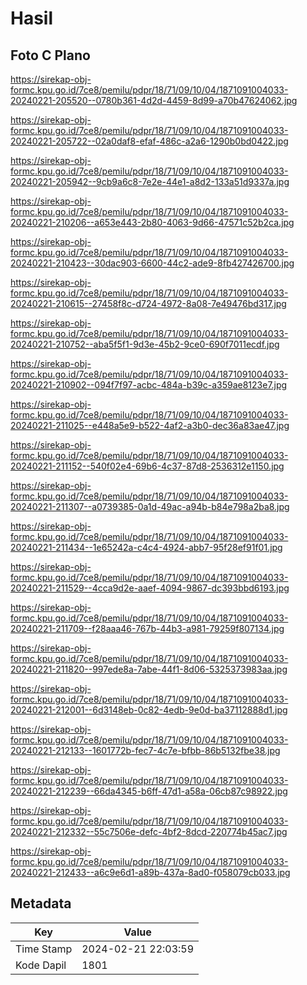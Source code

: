 # Hasil

## Foto C Plano

https://sirekap-obj-formc.kpu.go.id/7ce8/pemilu/pdpr/18/71/09/10/04/1871091004033-20240221-205520--0780b361-4d2d-4459-8d99-a70b47624062.jpg

https://sirekap-obj-formc.kpu.go.id/7ce8/pemilu/pdpr/18/71/09/10/04/1871091004033-20240221-205722--02a0daf8-efaf-486c-a2a6-1290b0bd0422.jpg

https://sirekap-obj-formc.kpu.go.id/7ce8/pemilu/pdpr/18/71/09/10/04/1871091004033-20240221-205942--9cb9a6c8-7e2e-44e1-a8d2-133a51d9337a.jpg

https://sirekap-obj-formc.kpu.go.id/7ce8/pemilu/pdpr/18/71/09/10/04/1871091004033-20240221-210206--a653e443-2b80-4063-9d66-47571c52b2ca.jpg

https://sirekap-obj-formc.kpu.go.id/7ce8/pemilu/pdpr/18/71/09/10/04/1871091004033-20240221-210423--30dac903-6600-44c2-ade9-8fb427426700.jpg

https://sirekap-obj-formc.kpu.go.id/7ce8/pemilu/pdpr/18/71/09/10/04/1871091004033-20240221-210615--27458f8c-d724-4972-8a08-7e49476bd317.jpg

https://sirekap-obj-formc.kpu.go.id/7ce8/pemilu/pdpr/18/71/09/10/04/1871091004033-20240221-210752--aba5f5f1-9d3e-45b2-9ce0-690f7011ecdf.jpg

https://sirekap-obj-formc.kpu.go.id/7ce8/pemilu/pdpr/18/71/09/10/04/1871091004033-20240221-210902--094f7f97-acbc-484a-b39c-a359ae8123e7.jpg

https://sirekap-obj-formc.kpu.go.id/7ce8/pemilu/pdpr/18/71/09/10/04/1871091004033-20240221-211025--e448a5e9-b522-4af2-a3b0-dec36a83ae47.jpg

https://sirekap-obj-formc.kpu.go.id/7ce8/pemilu/pdpr/18/71/09/10/04/1871091004033-20240221-211152--540f02e4-69b6-4c37-87d8-2536312e1150.jpg

https://sirekap-obj-formc.kpu.go.id/7ce8/pemilu/pdpr/18/71/09/10/04/1871091004033-20240221-211307--a0739385-0a1d-49ac-a94b-b84e798a2ba8.jpg

https://sirekap-obj-formc.kpu.go.id/7ce8/pemilu/pdpr/18/71/09/10/04/1871091004033-20240221-211434--1e65242a-c4c4-4924-abb7-95f28ef91f01.jpg

https://sirekap-obj-formc.kpu.go.id/7ce8/pemilu/pdpr/18/71/09/10/04/1871091004033-20240221-211529--4cca9d2e-aaef-4094-9867-dc393bbd6193.jpg

https://sirekap-obj-formc.kpu.go.id/7ce8/pemilu/pdpr/18/71/09/10/04/1871091004033-20240221-211709--f28aaa46-767b-44b3-a981-79259f807134.jpg

https://sirekap-obj-formc.kpu.go.id/7ce8/pemilu/pdpr/18/71/09/10/04/1871091004033-20240221-211820--997ede8a-7abe-44f1-8d06-5325373983aa.jpg

https://sirekap-obj-formc.kpu.go.id/7ce8/pemilu/pdpr/18/71/09/10/04/1871091004033-20240221-212001--6d3148eb-0c82-4edb-9e0d-ba37112888d1.jpg

https://sirekap-obj-formc.kpu.go.id/7ce8/pemilu/pdpr/18/71/09/10/04/1871091004033-20240221-212133--1601772b-fec7-4c7e-bfbb-86b5132fbe38.jpg

https://sirekap-obj-formc.kpu.go.id/7ce8/pemilu/pdpr/18/71/09/10/04/1871091004033-20240221-212239--66da4345-b6ff-47d1-a58a-06cb87c98922.jpg

https://sirekap-obj-formc.kpu.go.id/7ce8/pemilu/pdpr/18/71/09/10/04/1871091004033-20240221-212332--55c7506e-defc-4bf2-8dcd-220774b45ac7.jpg

https://sirekap-obj-formc.kpu.go.id/7ce8/pemilu/pdpr/18/71/09/10/04/1871091004033-20240221-212433--a6c9e6d1-a89b-437a-8ad0-f058079cb033.jpg


## Metadata

| Key        | Value               |
| ---------- | ------------------- |
| Time Stamp | 2024-02-21 22:03:59 |
| Kode Dapil | 1801                |



